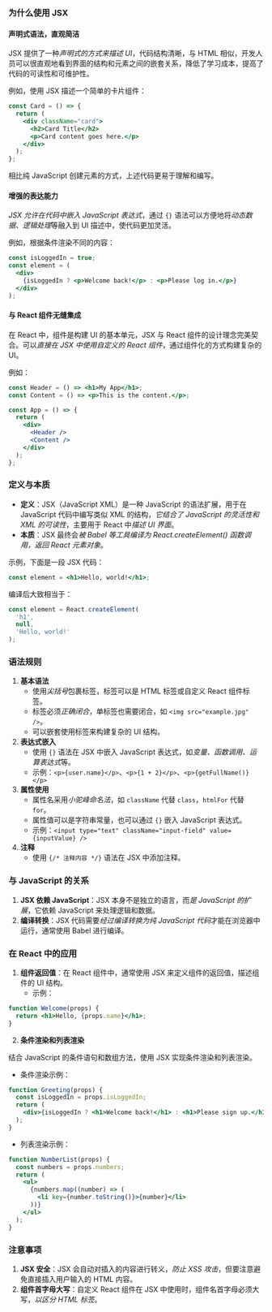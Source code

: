 
### 为什么使用 JSX

#### 声明式语法，直观简洁
JSX 提供了一种*声明式的方式来描述 UI*，代码结构清晰，与 HTML 相似，开发人员可以很直观地看到界面的结构和元素之间的嵌套关系，降低了学习成本，提高了代码的可读性和可维护性。

例如，使用 JSX 描述一个简单的卡片组件：

```jsx
const Card = () => {
  return (
    <div className="card">
      <h2>Card Title</h2>
      <p>Card content goes here.</p>
    </div>
  );
};
```

相比纯 JavaScript 创建元素的方式，上述代码更易于理解和编写。

#### 增强的表达能力
*JSX 允许在代码中嵌入 JavaScript 表达式*，通过 `{}` 语法可以方便地将*动态数据、逻辑处理*等融入到 UI 描述中，使代码更加灵活。

例如，根据条件渲染不同的内容：

```jsx
const isLoggedIn = true;
const element = (
  <div>
    {isLoggedIn ? <p>Welcome back!</p> : <p>Please log in.</p>}
  </div>
);
```

#### 与 React 组件无缝集成
在 React 中，组件是构建 UI 的基本单元，JSX 与 React 组件的设计理念完美契合。可以*直接在 JSX 中使用自定义的 React 组件*，通过组件化的方式构建复杂的 UI。

例如：

```jsx
const Header = () => <h1>My App</h1>;
const Content = () => <p>This is the content.</p>;

const App = () => {
  return (
    <div>
      <Header />
      <Content />
    </div>
  );
};
```

### 定义与本质

- **定义**：JSX（JavaScript XML）是一种 JavaScript 的语法扩展，用于在 JavaScript 代码中编写类似 XML 的结构，*它结合了 JavaScript 的灵活性和 XML 的可读性*，主要用于 React 中*描述 UI 界面*。
- **本质**：JSX 最终会*被 Babel 等工具编译为 React.createElement() 函数调用，返回 React 元素对象*。

示例，下面是一段 JSX 代码：

```jsx
const element = <h1>Hello, world!</h1>;
```

编译后大致相当于：

```jsx
const element = React.createElement(
  'h1',
  null,
  'Hello, world!'
);
```

### 语法规则

1. **基本语法**
   - 使用*尖括号*包裹标签，标签可以是 HTML 标签或自定义 React 组件标签。
   - 标签必须*正确闭合*，单标签也需要闭合，如 `<img src="example.jpg" />`。
   - 可以嵌套使用标签来构建复杂的 UI 结构。
2. **表达式嵌入**
   - 使用 `{}` 语法在 JSX 中嵌入 JavaScript 表达式，如*变量、函数调用、运算表达式*等。
   - 示例：`<p>{user.name}</p>`、`<p>{1 + 2}</p>`、`<p>{getFullName()}</p>`
3. **属性使用**
   - 属性名采用*小驼峰命名法*，如 `className` 代替 `class`，`htmlFor` 代替 `for`。
   - 属性值可以是字符串常量，也可以通过 `{}` 嵌入 JavaScript 表达式。
   - 示例：`<input type="text" className="input-field" value={inputValue} />`
4. **注释**
   - 使用 `{/* 注释内容 */}` 语法在 JSX 中添加注释。

### 与 JavaScript 的关系

1. **JSX 依赖 JavaScript**：JSX 本身不是独立的语言，而*是 JavaScript 的扩展*，它依赖 JavaScript 来处理逻辑和数据。
2. **编译转换**：JSX 代码需要*经过编译转换为纯 JavaScript 代码*才能在浏览器中运行，通常使用 Babel 进行编译。

### 在 React 中的应用

1. **组件返回值**：在 React 组件中，通常使用 JSX 来定义组件的返回值，描述组件的 UI 结构。
   - 示例：

```jsx
function Welcome(props) {
  return <h1>Hello, {props.name}</h1>;
}
```

2. **条件渲染和列表渲染**

结合 JavaScript 的条件语句和数组方法，使用 JSX 实现条件渲染和列表渲染。

   - 条件渲染示例：

```jsx
function Greeting(props) {
  const isLoggedIn = props.isLoggedIn;
  return (
    <div>{isLoggedIn ? <h1>Welcome back!</h1> : <h1>Please sign up.</h1>}</div>
  );
}
```

- 列表渲染示例：

```jsx
function NumberList(props) {
  const numbers = props.numbers;
  return (
    <ul>
      {numbers.map((number) => (
        <li key={number.toString()}>{number}</li>
      ))}
    </ul>
  );
}
```

### 注意事项

1. **JSX 安全**：JSX 会自动对插入的内容进行转义，*防止 XSS 攻击*，但要注意避免直接插入用户输入的 HTML 内容。
2. **组件首字母大写**：自定义 React 组件在 JSX 中使用时，组件名首字母必须大写，*以区分 HTML 标签*。
